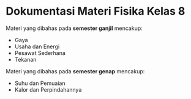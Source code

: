 # Dokumentasi Materi Fisika Kelas 8
Materi yang dibahas pada **semester ganjil** mencakup:
- Gaya
- Usaha dan Energi
- Pesawat Sederhana
- Tekanan

Materi yang dibahas pada **semester genap** mencakup:
- Suhu dan Pemuaian
- Kalor dan Perpindahannya
